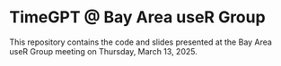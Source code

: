 # TimeGPT @ Bay Area useR Group

This repository contains the code and slides presented at the Bay Area useR Group meeting on Thursday, March 13, 2025.